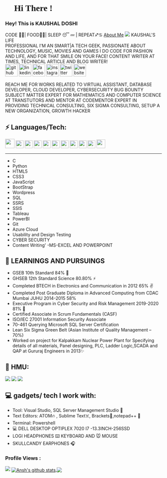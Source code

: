 <h1 style="font-family: 'JetBrains Mono'"> 👋 Hi There ! </h1>
<h3>Hey! This is KAUSHAL DOSHI </h3>

CODE 👨‍💻| FOOD🍟🌭| SLEEP 😴 💤 | REPEAT♐️♋️ 
<a href="index.html" title="About Me">About Me</a>
<img src="ss.png">
KAUSHAL'S LIFE <br>
PROFESSIONAL
I'M AN SMART|A TECH GEEK, PASSIONATE ABOUT TECHNOLOGY, MUSIC, MOVIES AND GAMES
I DO CODE FOR PASHION AND LIFE, AND FOR THAT SMILE ON YOUR FACE!
CONTENT WRITER AT TIMES, TECHNICAL ARTICLE AND BLOG WRITER!
<br>
[<img src='https://cdn.jsdelivr.net/npm/simple-icons@3.0.1/icons/github.svg' alt='github' height='40'>](https://github.com/KaushalDoshi)  [<img src='https://cdn.jsdelivr.net/npm/simple-icons@3.0.1/icons/linkedin.svg' alt='linkedin' height='40'>](https://www.linkedin.com/in/kaushal-doshi-b482ab37)  [<img src='https://cdn.jsdelivr.net/npm/simple-icons@3.0.1/icons/facebook.svg' alt='facebook' height='40'>](https://www.facebook.com/kaushaladoshi)  [<img src='https://cdn.jsdelivr.net/npm/simple-icons@3.0.1/icons/instagram.svg' alt='instagram' height='40'>](https://www.instagram.com/kaushaldoshi/)  [<img src='https://cdn.jsdelivr.net/npm/simple-icons@3.0.1/icons/twitter.svg' alt='twitter' height='40'>](https://twitter.com/kaushycreativty)  [<img src='https://cdn.jsdelivr.net/npm/simple-icons@3.0.1/icons/icloud.svg' alt='website' height='40'>](https://www.kd-secure.xyz) 

REACH ME FOR WORKS RELATED TO VIRTUAL ASSISTANT, DATABASE DEVELOPER, CLOUD DEVELOPER, CYBERSECURITY BUG BOUNTY
SUBJECT MATTER EXPERT FOR MATHEMATICS AND COMPUTER SCIENCE AT TRANSTUTORS AND MENTOR AT CODEMENTOR
EXPERT IN PROVIDING TECHNICAL CONSULTING, SIX SIGMA CONSULTING, SETUP A NEW ORGANIZATION, GROWTH HACKER

## ⚡ Languages/Tech:
<p>	
<img src = "https://cdn.iconscout.com/icon/free/png-512/c-programming-569564.png" width="30">
<img src = "https://user-images.githubusercontent.com/42747200/46140125-da084900-c26d-11e8-8ea7-c45ae6306309.png" width="25">
<img src = "https://cdn3.iconfinder.com/data/icons/logos-and-brands-adobe/512/267_Python-512.png" width = "25">
<img src = "https://cdn.iconscout.com/icon/free/png-256/html5-40-1175193.png" width = "25">
<img src = "https://cdn4.iconfinder.com/data/icons/social-media-logos-6/512/121-css3-512.png" width = "25">
<img src = "https://upload.wikimedia.org/wikipedia/commons/thumb/9/99/Unofficial_JavaScript_logo_2.svg/1024px-Unofficial_JavaScript_logo_2.svg.png" width = "25">
<img src = "https://cdn.iconscout.com/icon/free/png-256/bootstrap-226077.png" width = "25">
<img src = "https://cdn3.iconfinder.com/data/icons/social-media-2169/24/social_media_social_media_logo_git-512.png" width = "25">
<img src="https://cdn1.iconfinder.com/data/icons/flat-rounded-icons/48/ico-26-512.png" width="25">
<img src = "https://i2.wp.com/blogs.perficient.com/files/2015/09/Azure-SQL-Database.png?fit=512%2C512&ssl=1" width = "25">
<img src = "https://www.searchpng.com/wp-content/uploads/2019/02/Google-Cloud-Logo-PNG-Image.png" width="28">	
</p>
<hr>

 - C
 - Python 
 - HTML5 
 - CSS3 
 - JavaScript 
 - BootStrap
 - Wordpress
 - SQL
 - SSRS
 - SSIS
 - Tableau
 - PowerBI
 - Git
 - Azure Cloud
 - Usability and Design Testing
 - CYBER SECURITY  
 - Content Writing'
 -MS-EXCEL AND POWERPOINT

##  👀 LEARNINGS AND PURSUINGS

- GSEB 10th Standard 84% 📝
- GHSEB 12th Standard Science 80.80%  ⚡
- Completed BTECH in Electronics and Communication in 2012 65% ✌️
- Completed Post Graduate Diploma in Advanced Computing from CDAC Mumbai JUHU 2014-2015 58% 
- Executive Program in Cyber Security and Risk Management 2019-2020 81% 🏫 
- Certified Associate in Scrum Fundamentals (CASF)
- ISO/IEC 27001 Information Security Associate
- 70-461 Querying Microsoft SQL Server Certification
- Lean Six Sigma Green Belt (Asian Institute of Quality Management – 70%)
- Worked on project for Kalpakkam Nuclear Power Plant for Specifying details of all materials, Panel designing, PLC, Ladder Logic,SCADA and QAP at Gururaj Engineers in 2013✨ 


##  💬 HMU:

 <a href="https://www.linkedin.com/in/kaushal-doshi-b482ab37//"><img src="https://img.shields.io/badge/IN---KAUSHAL%20DOSHI-blue"></a> 
 <a href="https://twitter.com/kaushycreativty"><img src="https://img.shields.io/twitter/url?style=social&url=https%3A%2F%2Ftwitter.com%2Fkaushycreativty"></a> 
 <a href="mailto:doshikaushal007@gmail.com"><img src="https://img.shields.io/badge/GMAIL-doshikaushal007%40gmail.com-red"></a>


##  💻 gadgets/ tech I work with:

 - Tool: Visual Studio, SQL Server Management Studio 🤖
 - Text Editors: ATOM🔥 , Sublime Text☠️, Brackets🤡,notepad++ 📝  
 - Terminal: Powershell
 - 💻 DELL DESKTOP OPTIPLEX 7020 I7 -13.3INCH-256SSD
 - LOGI HEADPHONES ⌨️ KEYBOARD AND 🐭 MOUSE
 - SKULLCANDY EARPHONES 🎧 
			
 ### Profile Views :<br>
 
  <img src="https://profile-counter.glitch.me/KaushalDoshi/count.svg" />
<a href="https://github.com/KaushalDoshi/github-readme-stats">
  <img align="center" src="https://github-readme-stats.anuraghazra1.vercel.app/api?username=KaushalDoshi&show_icons=true&include_all_commits=true&theme=material-palenight" alt="Ansh's github stats" />
</a>
<a href="https://github.com/KaushalDoshi/github-readme-stats">
  
  <img align="center" src="https://github-readme-stats.anuraghazra1.vercel.app/api/top-langs/?username=KaushalDoshi&layout=compact&theme=material-palenight" />
</a>
